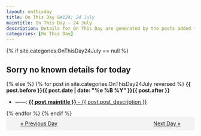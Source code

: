 ```yaml
---
layout: onthisday
title: On This Day &#124; 24 July
maintitle: On This Day — 24 July
description: Details for On This Day are generated by the posts added to the website so the content is subject to changes/updates over time.
categories: [On This Day]
---
```


{% if site.categories.OnThisDay24July == null %}
<h2>Sorry no known details for today</h2>
{% else %}
{% for post in site.categories.OnThisDay24July reversed %}
<strong>{{ post.before }}{{ post.date | date: "%e %B %Y" }}{{ post.after }}</strong>
<ul>
<li> ——: <a class="{{ post.class }}" href="{{ post.url }}"><strong>{{ post.maintitle }}</strong> - {{ post.post_description }}</a></li>
</ul>
{% endfor %}
{% endif %}
<br />
<div style="background-color: #f3f3f3; padding: 10px; border-radius: 5px; text-align: center; display: flex; justify-content: space-evenly;">
<a href="/onthisday/07/07-23">« Previous Day</a>
<span style="visibility:hidden;">[ Visit Leap Year February 29 ]</span>
<a href="/onthisday/07/07-25">Next Day »</a>
</div>
